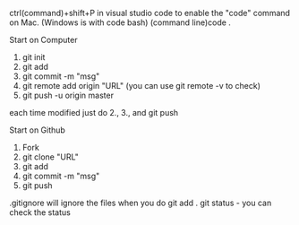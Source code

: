 ctrl(command)+shift+P in visual studio code to enable the "code" command on Mac.
    (Windows is with code bash)
(command line)code .


Start on Computer 
1. git init
2. git add
3. git commit -m "msg"
4. git remote add origin "URL" (you can use git remote -v to check)
5. git push -u origin master

each time modified just do 2., 3., and git push

Start on Github
1. Fork
2. git clone "URL"
3. git add
4. git commit -m "msg"
5. git push

.gitignore will ignore the files when you do git add .
git status - you can check the status
